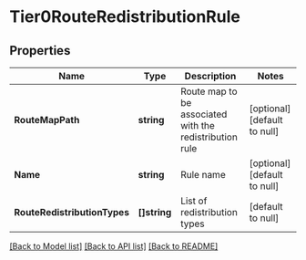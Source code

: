 # Tier0RouteRedistributionRule

## Properties
Name | Type | Description | Notes
------------ | ------------- | ------------- | -------------
**RouteMapPath** | **string** | Route map to be associated with the redistribution rule | [optional] [default to null]
**Name** | **string** | Rule name | [optional] [default to null]
**RouteRedistributionTypes** | **[]string** | List of redistribution types | [default to null]

[[Back to Model list]](../README.md#documentation-for-models) [[Back to API list]](../README.md#documentation-for-api-endpoints) [[Back to README]](../README.md)

